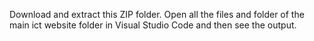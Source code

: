 Download and extract this ZIP folder.
Open all the files and folder of the main ict website folder in Visual Studio Code and then see the output.
